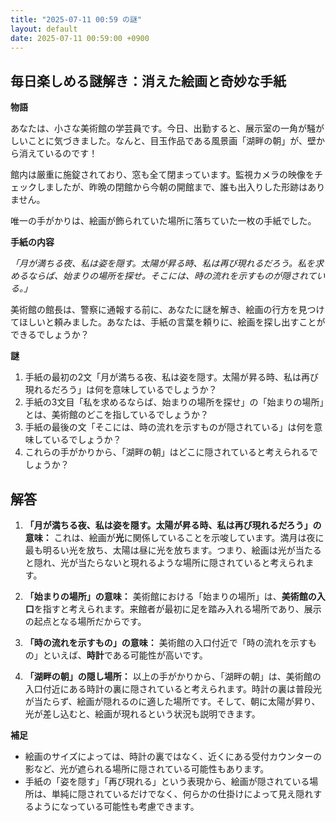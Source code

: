 ```yaml
---
title: "2025-07-11 00:59 の謎"
layout: default
date: 2025-07-11 00:59:00 +0900
---
```

## 毎日楽しめる謎解き：消えた絵画と奇妙な手紙

**物語**

あなたは、小さな美術館の学芸員です。今日、出勤すると、展示室の一角が騒がしいことに気づきました。なんと、目玉作品である風景画「湖畔の朝」が、壁から消えているのです！

館内は厳重に施錠されており、窓も全て閉まっています。監視カメラの映像をチェックしましたが、昨晩の閉館から今朝の開館まで、誰も出入りした形跡はありません。

唯一の手がかりは、絵画が飾られていた場所に落ちていた一枚の手紙でした。

**手紙の内容**

*「月が満ちる夜、私は姿を隠す。太陽が昇る時、私は再び現れるだろう。私を求めるならば、始まりの場所を探せ。そこには、時の流れを示すものが隠されている。」*

美術館の館長は、警察に通報する前に、あなたに謎を解き、絵画の行方を見つけてほしいと頼みました。あなたは、手紙の言葉を頼りに、絵画を探し出すことができるでしょうか？

**謎**

1.  手紙の最初の2文「月が満ちる夜、私は姿を隠す。太陽が昇る時、私は再び現れるだろう」は何を意味しているでしょうか？
2.  手紙の3文目「私を求めるならば、始まりの場所を探せ」の「始まりの場所」とは、美術館のどこを指しているでしょうか？
3.  手紙の最後の文「そこには、時の流れを示すものが隠されている」は何を意味しているでしょうか？
4.  これらの手がかりから、「湖畔の朝」はどこに隠されていると考えられるでしょうか？

## 解答

1.  **「月が満ちる夜、私は姿を隠す。太陽が昇る時、私は再び現れるだろう」の意味：** これは、絵画が**光**に関係していることを示唆しています。満月は夜に最も明るい光を放ち、太陽は昼に光を放ちます。つまり、絵画は光が当たると隠れ、光が当たらないと現れるような場所に隠されていると考えられます。

2.  **「始まりの場所」の意味：** 美術館における「始まりの場所」は、**美術館の入口**を指すと考えられます。来館者が最初に足を踏み入れる場所であり、展示の起点となる場所だからです。

3.  **「時の流れを示すもの」の意味：** 美術館の入口付近で「時の流れを示すもの」といえば、**時計**である可能性が高いです。

4.  **「湖畔の朝」の隠し場所：** 以上の手がかりから、「湖畔の朝」は、美術館の入口付近にある時計の裏に隠されていると考えられます。時計の裏は普段光が当たらず、絵画が隠れるのに適した場所です。そして、朝に太陽が昇り、光が差し込むと、絵画が現れるという状況も説明できます。

**補足**
*   絵画のサイズによっては、時計の裏ではなく、近くにある受付カウンターの影など、光が遮られる場所に隠されている可能性もあります。
*   手紙の「姿を隠す」「再び現れる」という表現から、絵画が隠されている場所は、単純に隠されているだけでなく、何らかの仕掛けによって見え隠れするようになっている可能性も考慮できます。
